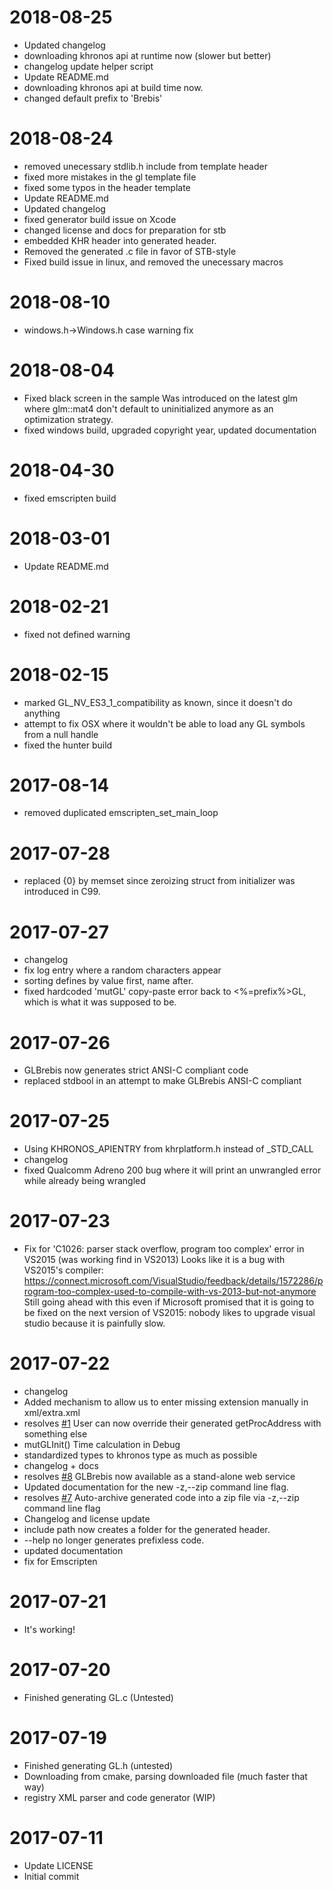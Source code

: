 2018-08-25
==========

  * Updated changelog
  * downloading khronos api at runtime now (slower but better)
  * changelog update helper script
  * Update README.md
  * downloading khronos api at build time now.
  * changed default prefix to 'Brebis'

2018-08-24
==========

  * removed unecessary stdlib.h include from template header
  * fixed more mistakes in the gl template file
  * fixed some typos in the header template
  * Update README.md
  * Updated changelog
  * fixed generator build issue on Xcode
  * changed license and docs for preparation for stb
  * embedded KHR header into generated header.
  * Removed the generated .c file in favor of STB-style
  * Fixed build issue in linux, and removed the unecessary macros

2018-08-10
==========

  * windows.h->Windows.h case warning fix

2018-08-04
==========

  * Fixed black screen in the sample
    Was introduced on the latest glm where glm::mat4 don't default to
    uninitialized anymore as an optimization strategy.
  * fixed windows build, upgraded copyright year, updated documentation

2018-04-30
==========

  * fixed emscripten build

2018-03-01
==========

  * Update README.md

2018-02-21
==========

  * fixed not defined warning

2018-02-15
==========

  * marked GL_NV_ES3_1_compatibility as known, since it doesn't do anything
  * attempt to fix OSX where it wouldn't be able to load any GL symbols from a null handle
  * fixed the hunter build

2017-08-14
==========

  * removed duplicated emscripten_set_main_loop

2017-07-28
==========

  * replaced {0} by memset since zeroizing struct from initializer was introduced in C99.

2017-07-27
==========

  * changelog
  * fix log entry where a random characters appear
  * sorting defines by value first, name after.
  * fixed hardcoded 'mutGL' copy-paste error back to <%=prefix%>GL, which is what it was supposed to be.

2017-07-26
==========

  * GLBrebis now generates strict ANSI-C compliant code
  * replaced stdbool in an attempt to make GLBrebis ANSI-C compliant

2017-07-25
==========

  * Using KHRONOS_APIENTRY from khrplatform.h instead of <PREFIX>_STD_CALL
  * changelog
  * fixed Qualcomm Adreno 200 bug where it will print an unwrangled error while already being wrangled

2017-07-23
==========

  * Fix for 'C1026: parser stack overflow, program too complex' error in
    VS2015 (was working find in VS2013)
    Looks like it is a bug with VS2015's compiler:
    https://connect.microsoft.com/VisualStudio/feedback/details/1572286/program-too-complex-used-to-compile-with-vs-2013-but-not-anymore
    Still going ahead with this even if Microsoft promised that it is going to
    be fixed on the next version of VS2015: nobody likes to upgrade visual
    studio because it is painfully slow.

2017-07-22
==========

  * changelog
  * Added mechanism to allow us to enter missing extension manually in xml/extra.xml
  * resolves [#1](https://github.com/mchiasson/GLBrebis/issues/1) User can now override their generated getProcAddress with something else
  * mutGLInit() Time calculation in Debug
  * standardized types to khronos type as much as possible
  * changelog + docs
  * resolves [#8](https://github.com/mchiasson/GLBrebis/issues/8) GLBrebis now available as a stand-alone web service
  * Updated documentation for the new -z,--zip command line flag.
  * resolves [#7](https://github.com/mchiasson/GLBrebis/issues/7) Auto-archive generated code into a zip file via -z,--zip command line flag
  * Changelog and license update
  * include path now creates a folder for the generated header.
  * --help no longer generates prefixless code.
  * updated documentation
  * fix for Emscripten

2017-07-21
==========

  * It's working!

2017-07-20
==========

  * Finished generating GL.c (Untested)

2017-07-19
==========

  * Finished generating GL.h (untested)
  * Downloading from cmake, parsing downloaded file (much faster that way)
  * registry XML parser and code generator (WIP)

2017-07-11
==========

  * Update LICENSE
  * Initial commit
